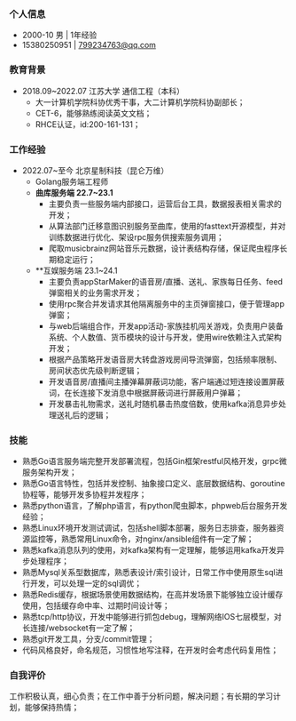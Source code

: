 ### 个人信息
+ 2000-10 男 | 1年经验
+ 15380250951 | 799234763@qq.com
### 教育背景
+ 2018.09~2022.07 江苏大学 通信工程（本科）
	+ 大一计算机学院科协优秀干事，大二计算机学院科协副部长；
	+ CET-6，能够熟练阅读英文文档；
	+ RHCE认证，id:200-161-131；
### 工作经验
+ 2022.07~至今 北京星制科技（昆仑万维）
	+ Golang服务端工程师
	+ **曲库服务端 22.7~23.1**
		+  主要负责一些服务端内部接口，运营后台工具，数据报表相关需求的开发；
		+  从算法部门迁移意图识别服务至曲库，使用的fasttext开源模型，并对训练数据进行优化、架设rpc服务供搜索服务调用；
		+  爬取musicbrainz网站音乐元数据，设计表结构存储，保证爬虫程序长期稳定运行；
	+ **互娱服务端 23.1~24.1
		- 主要负责appStarMaker的语音房/直播、送礼、家族每日任务、feed弹窗相关的业务需求开发；
		- 使用rpc聚合并发请求其他隔离服务中的主页弹窗接口，便于管理app弹窗；
		- 与web后端组合作，开发app活动-家族挂机闯关游戏，负责用户装备系统、个人数值、货币模块的设计与开发，使用wire依赖注入式架构开发；
		- 根据产品策略开发语音房大转盘游戏房间导流弹窗，包括频率限制、房间状态优先级判断逻辑；
		- 开发语音房/直播间主播弹幕屏蔽词功能，客户端通过短连接设置屏蔽词，在长连接下发消息中根据屏蔽词进行屏蔽用户弹幕；
		- 开发暴击礼物需求，送礼时随机暴击热度倍数，使用kafka消息异步处理送礼后的逻辑；
### 技能
- 熟悉Go语言服务端完整开发部署流程，包括Gin框架restful风格开发，grpc微服务架构开发；
- 熟悉Go语言特性，包括并发控制、抽象接口定义、底层数据结构、goroutine协程等，能够开发多协程并发程序；
- 熟悉python语言，了解php语言，有python爬虫脚本，phpweb后台服务开发经验；
- 熟悉Linux环境开发测试调试，包括shell脚本部署，服务日志排查，服务器资源监控等，熟悉常用Linux命令，对nginx/ansible组件有一定了解；
- 熟悉kafka消息队列的使用，对kafka架构有一定理解，能够运用kafka开发异步处理程序；
- 熟悉Mysql关系型数据库，熟悉表设计/索引设计，日常工作中使用原生sql进行开发，可以处理一定的sql调优；
- 熟悉Redis缓存，根据场景使用数据结构，在高并发场景下能够独立设计缓存使用，包括缓存命中率、过期时间设计等；
- 熟悉tcp/http协议，开发中能够进行抓包debug，理解网络IOS七层模型，对长连接/websocket有一定了解；
- 熟悉git开发工具，分支/commit管理；
- 代码风格良好，命名规范，习惯性地写注释，在开发时会考虑代码复用性；
### 自我评价
工作积极认真，细心负责；在工作中善于分析问题，解决问题；有长期的学习计划，能够保持热情；